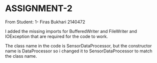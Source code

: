 # ASSIGNMENT-2

From Student:
1- Firas Bukhari 2140472

I added the missing imports for BufferedWriter and FileWriter and IOException that are required for the code to work.

The class name in the code is SensorDataProcessor, but the constructor name is DataProcessor so i changed it to SensorDataProcessor to match the class name.

